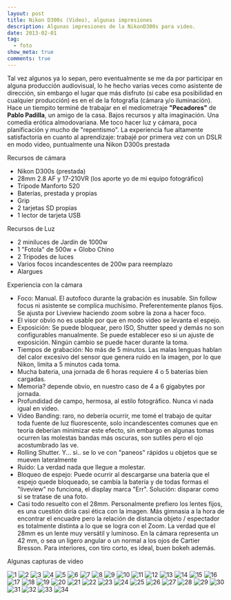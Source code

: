 ```yaml
---
layout: post
title: Nikon D300s (Video), algunas impresiones
description: Algunas impresiones de la NikonD300s para video. 
date: 2013-02-01
tag:
  - foto
show_meta: true
comments: true
---
```

Tal vez algunos ya lo sepan, pero eventualmente se me da por participar en alguna producción audiovisual, lo he hecho varias veces como asistente de dirección, sin embargo el lugar que más disfruto (si cabe esa posibilidad en cualquier producción) es en el de la fotografía (cámara y/o iluminación). Hace un tiempito terminé de trabajar en el mediometraje **"Pecadores"** de **Pablo Padilla**, un amigo de la casa. Bajos recursos y alta imaginación. Una comedia erótica almodovariana. Me toco hacer luz y cámara, poca planificación y mucho de "repentismo". La experiencia fue altamente satisfactoria en cuanto al aprendizaje: trabajé por primera vez con un DSLR en modo video, puntualmente una Nikon D300s prestada

Recursos de cámara

* Nikon D300s (prestada) 
* 28mm 2.8 AF y 17-210VR (los aporte yo de mi equipo fotográfico) 
* Tripode Manforto 520 
* Baterías, prestada y propias 
* Grip 
* 2 tarjetas SD propias
* 1 lector de tarjeta USB

Recursos de Luz

* 2 miniluces de Jardín de 1000w 
* 1 "Fotola" de 500w + Globo Chino 
* 2 Tripodes de luces 
* Varios focos incandescentes de 200w para reemplazo 
* Alargues 

Experiencia con la cámara

* Foco: Manual. El autofoco durante la grabación es inusable. Sin follow focus ni asistente se complica muchísimo. Preferentemente planos fijos. Se ajusta por Liveview haciendo zoom sobre la zona a hacer foco.
* El visor obvio no es usable por que en modo video se levanta el espejo.
* Exposición: Se puede bloquear, pero ISO, Shutter speed y demás no son configurables manualmente. Se puede establecer eso si un ajuste de exposición. Ningún cambio se puede hacer durante la toma.
* Tiempos de grabación: No más de 5 minutos. Las malas lenguas hablan del calor excesivo del sensor que genera ruido en la imagen, por lo que Nikon, limita a 5 minutos cada toma.
* Mucha bateria, una jornada de 6 horas requiere 4 o 5 baterías bien cargadas.
* Memoria? depende obvio, en nuestro caso de 4 a 6 gigabytes por jornada.
* Profundidad de campo, hermosa, al estilo fotográfico. Nunca vi nada igual en video.
* Video Banding: raro, no debería ocurrir, me tomé el trabajo de quitar toda fuente de luz fluorescente, solo incandescentes comunes que en teoría deberían minimizar este efecto, sin embargo en algunas tomas ocurren las molestas bandas más oscuras, son sutiles pero el ojo acostumbrado las ve.
* Rolling Shutter. Y... si.. se lo ve con "paneos" rápidos u objetos que se mueven lateralmente
* Ruido: La verdad nada que llegue a molestar.
* Bloqueo de espejo: Puede ocurrir al descargarse una batería que el espejo quede bloqueado, se cambia la batería y de todas formas el "liveview" no funciona, el display marca "Err". Solución: disparar como si se tratase de una foto.
* Casi todo resuelto con el 28mm. Personalmente prefiero los lentes fijos, es una cuestión diría casi ética con la imagen. Más gimnasia a la hora de encontrar el encuadre pero la relación de distancia objeto / espectador es totalmente distinta a lo que se logra con el Zoom. La verdad que el 28mm es un lente muy versátil y luminoso. En la cámara representa un 42 mm, o sea un ligero angular o un normal a los ojos de Cartier Bresson. Para interiores, con tiro corto, es ideal, buen bokeh además.

Algunas capturas de video

![1](https://4.bp.blogspot.com/-4MmYclH24P4/UMpGoMxbd2I/AAAAAAAAA3Q/xBMaR8kSWKU/s640/vlcsnap-2012-12-13-17h21m51s71.jpg)
![2](https://1.bp.blogspot.com/-wsMKyJtNd3c/UMpGq5cnnuI/AAAAAAAAA3g/wN-9WO03XsM/s640/vlcsnap-2012-12-13-17h24m58s240.jpg)
![3](https://3.bp.blogspot.com/-Ftl2vKfnHus/UMpGryruQVI/AAAAAAAAA3o/8QAW0dPVsjo/s640/vlcsnap-2012-12-13-17h26m40s0.jpg)
![4](https://3.bp.blogspot.com/-m46nW1WaY5Y/UMpGtX5l2PI/AAAAAAAAA3w/jIwOZKXIXe0/s640/vlcsnap-2012-12-13-17h27m38s50.jpg)
![5](https://1.bp.blogspot.com/-S-d8WbsXYrs/UMpGurL3gxI/AAAAAAAAA34/XX53MPkZJos/s640/vlcsnap-2012-12-13-17h28m19s209.jpg)
![6](https://4.bp.blogspot.com/-OaHF93243Kc/UMpGvVZaCfI/AAAAAAAAA4A/wxdoGlIyG0U/s640/vlcsnap-2012-12-13-17h29m15s24.jpg)
![7](https://3.bp.blogspot.com/-FAm73Yz6LNo/UMpGzGbdsTI/AAAAAAAAA4Q/1KSpIpVgMxI/s640/vlcsnap-2012-12-13-17h32m41s45.jpg)
![8](https://2.bp.blogspot.com/-859_yFqVGVY/UMpG0VeA8bI/AAAAAAAAA4Y/C4lKsY7Kdzc/s640/vlcsnap-2012-12-13-17h33m47s176.jpg)
![9](https://1.bp.blogspot.com/-GqZKnV1vACg/UMpG28VCjdI/AAAAAAAAA4o/V5MYEM3wXb0/s640/vlcsnap-2012-12-13-17h37m42s234.jpg)
![10](https://3.bp.blogspot.com/-s5aDOEKKGps/UMpG3-eeE0I/AAAAAAAAA4w/T8Ufc7SdviU/s640/vlcsnap-2012-12-13-17h39m44s170.jpg)
![11](https://4.bp.blogspot.com/-w5N5en30WRI/UMpG5MyGH5I/AAAAAAAAA44/36KBRP0KFjs/s640/vlcsnap-2012-12-13-17h40m53s100.jpg)
![12](https://1.bp.blogspot.com/-AawMBh-zmls/UMpG6eIJB8I/AAAAAAAAA5A/6pa4iqLLGG8/s640/vlcsnap-2012-12-13-17h43m27s88.jpg)
![13](https://1.bp.blogspot.com/-2vsk-NzwIxQ/UMpGpSYHRqI/AAAAAAAAA3Y/3c5kooXA99E/s640/vlcsnap-2012-12-13-17h24m13s61.jpg)
![14](https://3.bp.blogspot.com/-ohUw7KsWUkY/UM_yakqz09I/AAAAAAAAA5U/qSYXOGF2iRc/s640/vlcsnap-2012-12-15-09h17m57s179.jpg)
![15](https://4.bp.blogspot.com/-Bx8r9hQzjMc/UM_yd_ee1II/AAAAAAAAA5s/vhxxT4YG-DA/s640/vlcsnap-2012-12-15-09h23m36s233.jpg)
![16](https://2.bp.blogspot.com/-dIGq1zStThQ/UM_yep4VNHI/AAAAAAAAA50/v-rRMxkx4DA/s640/vlcsnap-2012-12-15-09h24m23s194.jpg)
![17](https://2.bp.blogspot.com/-yZOMOrzwmk4/UM_yf9bmlZI/AAAAAAAAA58/Uo6kRdsM5gg/s640/vlcsnap-2012-12-15-10h09m25s89.jpg)
![18](https://4.bp.blogspot.com/-DM5O7jGSTMI/UM_yheEKZqI/AAAAAAAAA6E/L1zsbd2CrLQ/s640/vlcsnap-2012-12-16-22h35m00s244.jpg)
![19](https://2.bp.blogspot.com/-c27srVy3oFI/UM_yiLBrQXI/AAAAAAAAA6M/otKeYo1IMdI/s640/vlcsnap-2012-12-17-00h56m09s166.jpg)
![20](https://4.bp.blogspot.com/-0yqt8pKiu28/UM_yiws0yUI/AAAAAAAAA6U/4fosl4_gc2Y/s640/vlcsnap-2012-12-17-00h57m13s61.jpg)
![21](https://1.bp.blogspot.com/-0m9UI2SB83c/UM_yj14Sd4I/AAAAAAAAA6c/zScliar_Gac/s640/vlcsnap-2012-12-17-00h59m54s149.jpg)
![22](https://2.bp.blogspot.com/-1_TaVZ3JBhM/UM_ykvBGqDI/AAAAAAAAA6k/1Ydj0vztlE4/s640/vlcsnap-2012-12-17-01h00m44s99.jpg)
![23](https://4.bp.blogspot.com/-mqy3LWtYto4/UM_ylmDHq4I/AAAAAAAAA6s/1JKD73-mVMY/s640/vlcsnap-2012-12-17-01h02m21s86.jpg)
![24](https://1.bp.blogspot.com/--zJD_jmdfY0/UM_ym2UaswI/AAAAAAAAA60/6lTsY28Qbew/s640/vlcsnap-2012-12-18-01h32m19s255.jpg)
![25](http://2.bp.blogspot.com/-gev3UKxOXN8/UNPgWn9FsgI/AAAAAAAAA7I/6TkbWrq5GqA/s1600/vlcsnap-2012-12-21-00h16m19s61.jpg)
![26](https://1.bp.blogspot.com/-h1_txRlpAdU/UNPgXcG2zuI/AAAAAAAAA7Q/2gPwiMfsZig/s640/vlcsnap-2012-12-21-00h22m55s202.jpg)
![27](https://3.bp.blogspot.com/-NEy3n-cmriw/UNPgYWvUjcI/AAAAAAAAA7Y/ATWb7VlJIOo/s640/vlcsnap-2012-12-21-00h23m21s206.jpg)
![28](https://3.bp.blogspot.com/-zXUKPMli-Xw/UNPgZFh5fcI/AAAAAAAAA7g/HeYU9YYscXU/s640/vlcsnap-2012-12-21-00h23m49s225.jpg)
![29](https://2.bp.blogspot.com/-MqoGAbAGcK8/UNPgaBWtiYI/AAAAAAAAA7o/UB9zNf2L55c/s640/vlcsnap-2012-12-21-00h50m03s113.jpg)
![30](https://1.bp.blogspot.com/-8zy9zdzMbJw/UNPgbJjZDuI/AAAAAAAAA7w/O1CgnE3qDM0/s640/vlcsnap-2012-12-21-00h51m23s165.jpg)
![31](https://4.bp.blogspot.com/-yiQ0tnUCTyQ/UN80VD8RXZI/AAAAAAAAA8c/hm8fhQM5xeM/s640/vlcsnap-2012-12-29-15h15m25s179.png)
![32](https://4.bp.blogspot.com/-4dGPbQHPM7o/UN80HVuQunI/AAAAAAAAA8M/S0daWpH2_UQ/s640/vlcsnap-2012-12-29-14h31m21s139.png)
![33](https://1.bp.blogspot.com/-sYpKVql3RUk/UN80QJl0PpI/AAAAAAAAA8U/0h2dhNKTJ30/s640/vlcsnap-2012-12-29-14h34m22s94.png)
![34](https://4.bp.blogspot.com/-U7zMep-MwBs/UN80D7uxtAI/AAAAAAAAA8E/RXxXlBJSAL4/s640/vlcsnap-2012-12-29-14h30m01s130.png)
